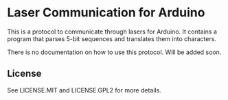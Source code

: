 # Laser Communication for Arduino

This is a protocol to communicate through lasers for Arduino. It contains a program that parses 5-bit sequences and translates them into characters.

There is no documentation on how to use this protocol. Will be added soon.

## License

See LICENSE.MIT and LICENSE.GPL2 for more details.
